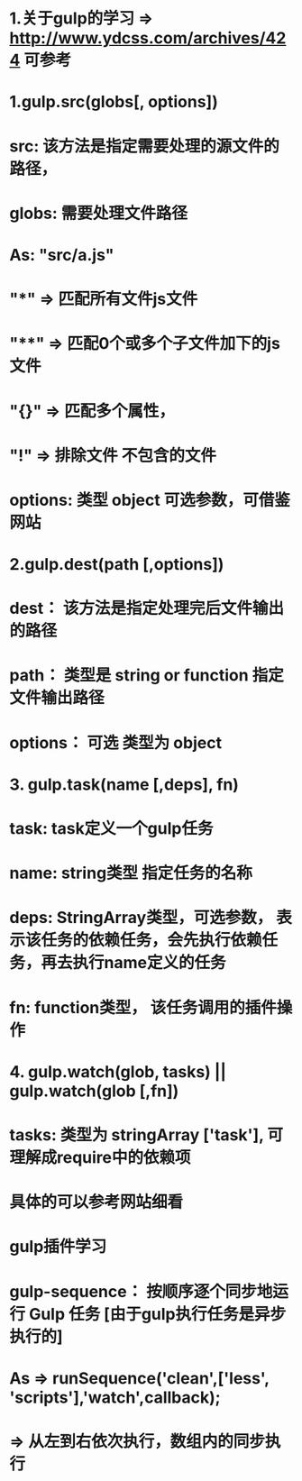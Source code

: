 # 1.关于gulp的学习   => http://www.ydcss.com/archives/424 可参考
#   1.gulp.src(globs[, options])
#       src: 该方法是指定需要处理的源文件的路径，
#       globs: 需要处理文件路径
#       As: "src/a.js"
#           "*" => 匹配所有文件js文件
#           "**" =>   匹配0个或多个子文件加下的js文件
#           "{}" => 匹配多个属性，
#           "!"  => 排除文件  不包含的文件
#
#
#     options: 类型 object 可选参数，可借鉴网站
#   
#   2.gulp.dest(path [,options])
#       dest：  该方法是指定处理完后文件输出的路径
#       path：   类型是 string or function 指定文件输出路径
#       options：  可选 类型为 object
#
#   
#   3. gulp.task(name [,deps], fn)
#       task: task定义一个gulp任务
#       name: string类型  指定任务的名称
#       deps: StringArray类型，可选参数， 表示该任务的依赖任务，会先执行依赖任务，再去执行name定义的任务
#       fn:  function类型， 该任务调用的插件操作
#
#
#   4. gulp.watch(glob, tasks)  ||  gulp.watch(glob [,fn])
#       tasks:  类型为 stringArray  ['task'], 可理解成require中的依赖项
#       具体的可以参考网站细看  
#
#
#   gulp插件学习
#      gulp-sequence： 按顺序逐个同步地运行 Gulp 任务 [由于gulp执行任务是异步执行的]
#       As => runSequence('clean',['less', 'scripts'],'watch',callback);
#          => 从左到右依次执行，数组内的同步执行
#
#
#
#
#
#
#
#
#
#
#
#
#
#
#
#
#

